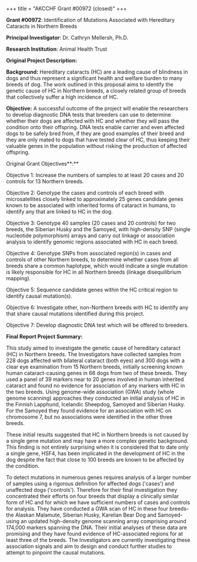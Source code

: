 +++
title = "AKCCHF Grant #00972 (closed)"
+++

**Grant \#00972**: Identification of Mutations Associated with
Hereditary Cataracts in Northern Breeds

**Principal Investigator**: Dr. Cathryn Mellersh, Ph.D.

**Research Institution**: Animal Health Trust

**Original Project Description:**

**Background:** Hereditary cataracts (HC) are a leading cause of
blindness in dogs and thus represent a significant health and welfare
burden to many breeds of dog. The work outlined in this proposal aims to
identify the genetic cause of HC in Northern breeds, a closely related
group of breeds that collectively suffer a high incidence of HC.

**Objective:** A successful outcome of the project will enable the
researchers to develop diagnostic DNA tests that breeders can use to
determine whether their dogs are affected with HC and whether they will
pass the condition onto their offspring. DNA tests enable carrier and
even affected dogs to be safely bred from, if they are good examples of
their breed and they are only mated to dogs that have tested clear of
HC, thus keeping their valuable genes in the population without risking
the production of affected offspring.

Original Grant Objectives**:**

Objective 1: Increase the numbers of samples to at least 20 cases and 20
controls for 13 Northern breeds.

Objective 2: Genotype the cases and controls of each breed with
microsatellites closely linked to approximately 25 genes candidate genes
known to be associated with inherited forms of cataract in humans, to
identify any that are linked to HC in the dog.

Objective 3: Genotype 40 samples (20 cases and 20 controls) for two
breeds, the Siberian Husky and the Samoyed, with high-density SNP
(single nucleotide polymorphism) arrays and carry out linkage or
association analysis to identify genomic regions associated with HC in
each breed.

Objective 4: Genotype SNPs from associated region(s) in cases and
controls of other Northern breeds, to determine whether cases from all
breeds share a common haplotype, which would indicate a single mutation
is likely responsible for HC in all Northern breeds (linkage
disequilibrium mapping).

Objective 5: Sequence candidate genes within the HC critical region to
identify causal mutation(s).

Objective 6: Investigate other, non-Northern breeds with HC to identify
any that share causal mutations identified during this project.

Objective 7: Develop diagnostic DNA test which will be offered to
breeders.

**Final Report Project Summary:**

This study aimed to investigate the genetic cause of hereditary cataract
(HC) in Northern breeds. The Investigators have collected samples from
228 dogs affected with bilateral cataract (both eyes) and 300 dogs with
a clear eye examination from 15 Northern breeds, initially screening
known human cataract-causing genes in 66 dogs from two of these breeds.
They used a panel of 39 markers near to 20 genes involved in human
inherited cataract and found no evidence for association of any markers
with HC in the two breeds. Using genome-wide association (GWA) study
(whole genome scanning) approaches they conducted an initial analysis of
HC in the Finnish Lapphund, Icelandic Sheepdog, Samoyed and Siberian
Husky. For the Samoyed they found evidence for an association with HC on
chromosome 7, but no associations were identified in the other three
breeds.

These initial results suggested that HC in Northern breeds is not caused
by a single gene mutation and may have a more complex genetic
background. This finding is not entirely surprising when it is
considered that to date only a single gene, HSF4, has been implicated in
the development of HC in the dog despite the fact that close to 100
breeds are known to be affected by the condition.

To detect mutations in numerous genes requires analysis of a larger
number of samples using a rigorous definition for affected dogs
('cases') and unaffected dogs ('controls'). Therefore for their
final investigation they concentrated their efforts on four breeds that
display a clinically similar form of HC and for which we have sufficient
numbers of cases and controls for analysis. They have conducted a GWA
scan of HC in these four breeds-the Alaskan Malamute, Siberian Husky,
Karelian Bear Dog and Samoyed-using an updated high-density genome
scanning array comprising around 174,000 markers spanning the DNA. Their
initial analyses of these data are promising and they have found
evidence of HC-associated regions for at least three of the breeds. The
Investigators are currently investigating these association signals and
aim to design and conduct further studies to attempt to pinpoint the
causal mutations.
